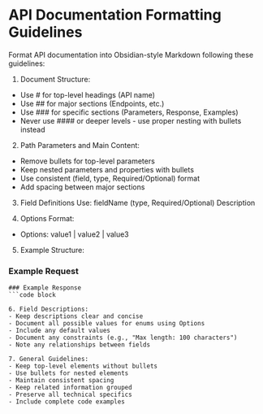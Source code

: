 # API Documentation Formatting Guidelines

Format API documentation into Obsidian-style Markdown following these guidelines:

1. Document Structure:
- Use # for top-level headings (API name)
- Use ## for major sections (Endpoints, etc.)
- Use ### for specific sections (Parameters, Response, Examples)
- Never use #### or deeper levels - use proper nesting with bullets instead

2. Path Parameters and Main Content:
- Remove bullets for top-level parameters
- Keep nested parameters and properties with bullets
- Use consistent (field, type, Required/Optional) format
- Add spacing between major sections

3. Field Definitions Use:
fieldName (type, Required/Optional) Description

4. Options Format:
  * Options: value1 | value2 | value3

5. Example Structure:
### Example Request
```code block
### Example Response
```code block

6. Field Descriptions:
- Keep descriptions clear and concise
- Document all possible values for enums using Options
- Include any default values
- Document any constraints (e.g., "Max length: 100 characters")
- Note any relationships between fields

7. General Guidelines:
- Keep top-level elements without bullets
- Use bullets for nested elements
- Maintain consistent spacing
- Keep related information grouped
- Preserve all technical specifics
- Include complete code examples
